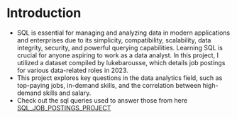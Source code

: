 # Introduction
- SQL is essential for managing and analyzing data in modern applications and enterprises due to its simplicity, compatibility, scalability, data integrity, security, and powerful querying capabilities. Learning SQL is crucial for anyone aspiring to work as a data analyst. In this project, I utilized a dataset compiled by lukebarousse, which details job postings for various data-related roles in 2023.
- This project explores key questions in the data analytics field, such as top-paying jobs, in-demand skills, and the correlation between high-demand skills and salary.
- Check out the sql queries used to answer those from here [SQL_JOB_POSTINGS_PROJECT]()
